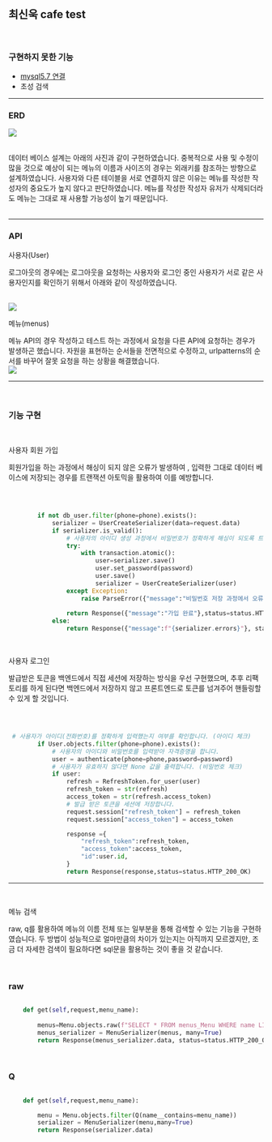 <h2>최신욱 cafe test</h2>

<br/>

<h3>구현하지 못한 기능</h3>
<ul>
    <li><a href="https://github.com/timeiscoal/test_cafe/wiki/mysql-%EC%97%B0%EB%8F%99-%EC%8B%A4%ED%8C%A8">mysql5.7 연결</a></li>
    <li>초성 검색</li>
</ul> 
<hr/>           
<h3>ERD</h3>

<img src="https://user-images.githubusercontent.com/113073492/233885512-b0886fcc-f5d5-42fd-9dd0-deda122cc5bb.png">
<br/><br/>

데이터 베이스 설계는 아래의 사진과 같이 구현하였습니다.
중복적으로 사용 및 수정이 많을 것으로 예상이 되는 메뉴의 이름과 사이즈의 경우는 외래키를 참조하는 방향으로
설계하였습니다.
사용자와 다른 테이블을 서로 연결하지 않은 이유는 메뉴를 작성한 작성자의 중요도가 높지 않다고 판단하였습니다.
메뉴를 작성한 작성자 유저가 삭제되더라도 메뉴는 그대로 재 사용할 가능성이 높기 때문입니다.
<br/><br/>
<hr/>
<h3>API</h3>

사용자(User)
<br/>

로그아웃의 경우에는 로그아웃을 요청하는 사용자와 로그인 중인 사용자가 서로 같은 사용자인지를 확인하기 위해서 아래와 같이 작성하였습니다.

<br/>

<img src="https://user-images.githubusercontent.com/113073492/233885517-49571ff6-61f5-447b-b18e-d94186d92472.png">

<br/>

메뉴(menus)

메뉴 API의 경우 작성하고 테스트 하는 과정에서 요청을 다른 API에 요청하는 경우가 발생하곤 했습니다.
자원을 표현하는 순서들을 전면적으로 수정하고, urlpatterns의 순서를 바꾸어 잘못 요청을 하는 상황을 해결했습니다.
<br/>
<img src="https://user-images.githubusercontent.com/113073492/233885518-d4ce9ee4-0e19-4b4b-8358-d61d5696bd1a.png"></img>

<hr/>
<br/>
<h3>기능 구현</h3> 

<br/>

사용자 회원 가입

회원가입을 하는 과정에서 해싱이 되지 않은 오류가 발생하여 , 입력한 그대로 데이터 베이스에 저장되는 경우를 트랜잭션 아토믹을 활용하여 이를 예방합니다.

<br/>

```python

        if not db_user.filter(phone=phone).exists():
            serializer = UserCreateSerializer(data=request.data)
            if serializer.is_valid():
                # 사용자의 아이디 생성 과정에서 비밀번호가 정확하게 해싱이 되도록 트랜잭션 아토믹을 사용합니다.
                try:
                    with transaction.atomic():
                        user=serializer.save()
                        user.set_password(password)
                        user.save()
                        serializer = UserCreateSerializer(user)
                except Exception:
                    raise ParseError({"message":"비밀번호 저장 과정에서 오류가 발생했습니다"})
                
                return Response({"message":"가입 완료"},status=status.HTTP_201_CREATED)
            else:
                return Response({"message":f"{serializer.errors}"}, status=status.HTTP_400_BAD_REQUEST)

```

<br/>

사용자 로그인

발급받은 토큰을 백엔드에서 직접 세션에 저장하는 방식을 우선 구현했으며, 추후 리팩토리를 하게 된다면 백엔드에서 저장하지 않고 프론트엔드로 토큰를 넘겨주어 핸들링할 수 있게 할 것입니다.

<br/>

```python

 # 사용자가 아이디(전화번호)를 정확하게 입력했는지 여부를 확인합니다. (아이디 체크)
        if User.objects.filter(phone=phone).exists():
            # 사용자의 아이디와 비밀번호를 입력받아 자격증명을 합니다. 
            user = authenticate(phone=phone,password=password)
            # 사용자가 유효하지 않다면 None 값을 출력합니다. (비밀번호 체크)
            if user:
                refresh = RefreshToken.for_user(user)
                refresh_token = str(refresh)
                access_token = str(refresh.access_token)
                # 발급 받은 토큰을 세션에 저장합니다.
                request.session["refresh_token"] = refresh_token
                request.session["access_token"] = access_token

                response ={
                    "refresh_token":refresh_token,
                    "access_token":access_token,
                    "id":user.id,
                }
                return Response(response,status=status.HTTP_200_OK)

```


<hr/>
</br>

메뉴 검색

raw, q를 활용하여 메뉴의 이름 전체 또는 일부분을 통해 검색할 수 있는 기능을 구현하였습니다.
두 방법이 성능적으로 얼마만큼의 차이가 있는지는 아직까지 모르겠지만, 조금 더 자세한 검색이 필요하다면 sql문을 활용하는 것이 좋을 것 같습니다.


</br>

<h3>raw</h3>


```python

    def get(self,request,menu_name):
        
        menus=Menu.objects.raw(f"SELECT * FROM menus_Menu WHERE name LIKE '%%{menu_name}%%' ")
        menus_serializer = MenuSerializer(menus, many=True)
        return Response(menus_serializer.data, status=status.HTTP_200_OK)

```
</br>

<h3>Q</h3>

```python

    def get(self,request,menu_name):

        menu = Menu.objects.filter(Q(name__contains=menu_name))
        serializer = MenuSerializer(menu,many=True)
        return Response(serializer.data)
```



